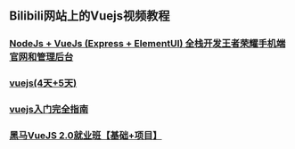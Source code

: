 ## Bilibili网站上的Vuejs视频教程
### [NodeJs + VueJs (Express + ElementUI) 全栈开发王者荣耀手机端官网和管理后台](https://www.bilibili.com/video/av53994523?from=search&seid=15695047716134691139)
### [vuejs(4天+5天)](https://www.bilibili.com/video/av40826806?from=search&seid=15695047716134691139)
### [vuejs入门完全指南](https://www.bilibili.com/video/av50841360?from=search&seid=15695047716134691139)
### [黑马VueJS 2.0就业班【基础+项目】](https://www.bilibili.com/video/av40839434?from=search&seid=15695047716134691139)
